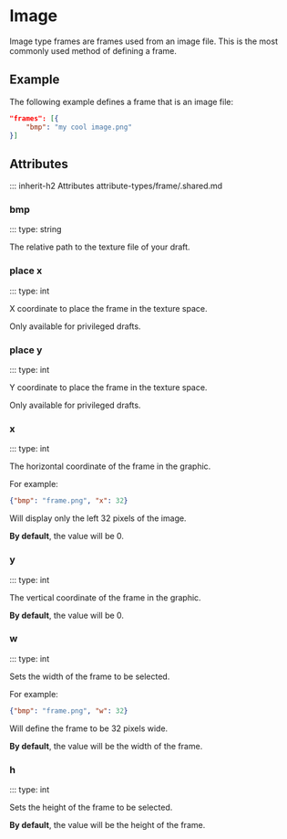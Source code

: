 # Image

Image type frames are frames used from an image file. This is the most commonly used method of defining a frame.

## Example

The following example defines a frame that is an image file:
```json
"frames": [{
    "bmp": "my cool image.png"
}]
```

<!--
TODO:
GOOD EXAMPLE: https://forum.theotown.com/viewtopic.php?p=134195#p134195
-->


## Attributes

::: inherit-h2 Attributes attribute-types/frame/.shared.md

### bmp
::: type: string

The relative path to the texture file of your draft.

### place x
::: type: int

X coordinate to place the frame in the texture space.

Only available for privileged drafts.

### place y
::: type: int

Y coordinate to place the frame in the texture space.

Only available for privileged drafts.

### x
::: type: int

The horizontal coordinate of the frame in the graphic.

For example:
```json
{"bmp": "frame.png", "x": 32}
```
Will display only the left 32 pixels of the image.

**By default**, the value will be 0.

### y
::: type: int

The vertical coordinate of the frame in the graphic.

**By default**, the value will be 0.

### w
::: type: int

Sets the width of the frame to be selected.

For example:
```json
{"bmp": "frame.png", "w": 32}
```
Will define the frame to be 32 pixels wide.

**By default**, the value will be the width of the frame.

### h
::: type: int

Sets the height of the frame to be selected.

**By default**, the value will be the height of the frame.
